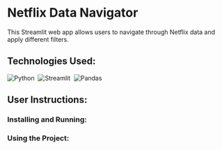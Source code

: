 # Netflix Data Navigator
This Streamlit web app allows users to navigate through Netflix data and apply different filters.

## Technologies Used:
![Python](https://img.shields.io/badge/-Python-ffe873?style=flat&logo=python)&nbsp;
![Streamlit](https://img.shields.io/badge/Streamlit-ececec?style=flat&logo=streamlit)&nbsp;
![Pandas](https://img.shields.io/badge/pandas%20-%23150458.svg?&style=flat&logo=pandas&logoColor=white)&nbsp;

## User Instructions:
### Installing and Running:

### Using the Project: